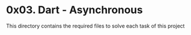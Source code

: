 # 0x03. Dart - Asynchronous
This directory contains the required files to solve each task of this project
